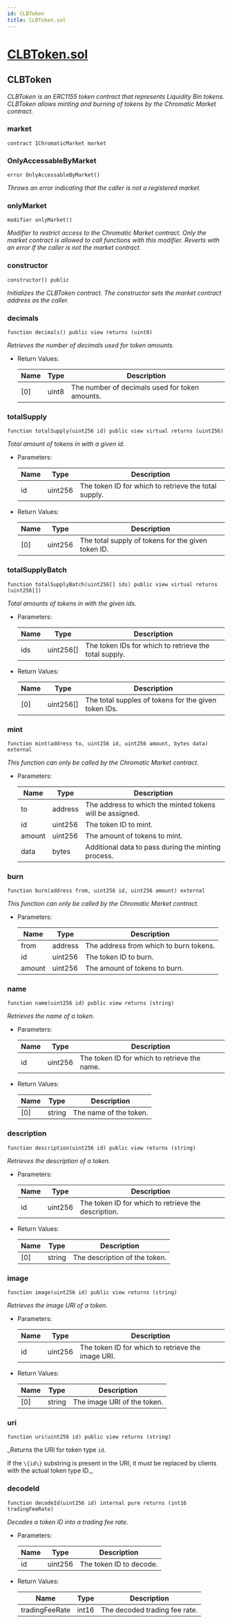 ```yaml
---
id: CLBToken
title: CLBToken.sol
---
```

# [CLBToken.sol](https://github.com/chromatic-protocol/contracts/tree/main/contracts/core/CLBToken.sol)

## CLBToken

_CLBToken is an ERC1155 token contract that represents Liquidity Bin tokens.
     CLBToken allows minting and burning of tokens by the Chromatic Market contract._

### market

```solidity
contract IChromaticMarket market
```

### OnlyAccessableByMarket

```solidity
error OnlyAccessableByMarket()
```

_Throws an error indicating that the caller is not a registered market._

### onlyMarket

```solidity
modifier onlyMarket()
```

_Modifier to restrict access to the Chromatic Market contract.
     Only the market contract is allowed to call functions with this modifier.
     Reverts with an error if the caller is not the market contract._

### constructor

```solidity
constructor() public
```

_Initializes the CLBToken contract.
     The constructor sets the market contract address as the caller._

### decimals

```solidity
function decimals() public view returns (uint8)
```

_Retrieves the number of decimals used for token amounts._

- Return Values:

  | Name | Type | Description |
  | ---- | ---- | ----------- |
  | [0] | uint8 | The number of decimals used for token amounts. |

### totalSupply

```solidity
function totalSupply(uint256 id) public view virtual returns (uint256)
```

_Total amount of tokens in with a given id._

- Parameters:

  | Name | Type | Description |
  | ---- | ---- | ----------- |
  | id | uint256 | The token ID for which to retrieve the total supply. |

- Return Values:

  | Name | Type | Description |
  | ---- | ---- | ----------- |
  | [0] | uint256 | The total supply of tokens for the given token ID. |

### totalSupplyBatch

```solidity
function totalSupplyBatch(uint256[] ids) public view virtual returns (uint256[])
```

_Total amounts of tokens in with the given ids._

- Parameters:

  | Name | Type | Description |
  | ---- | ---- | ----------- |
  | ids | uint256[] | The token IDs for which to retrieve the total supply. |

- Return Values:

  | Name | Type | Description |
  | ---- | ---- | ----------- |
  | [0] | uint256[] | The total supples of tokens for the given token IDs. |

### mint

```solidity
function mint(address to, uint256 id, uint256 amount, bytes data) external
```

_This function can only be called by the Chromatic Market contract._

- Parameters:

  | Name | Type | Description |
  | ---- | ---- | ----------- |
  | to | address | The address to which the minted tokens will be assigned. |
  | id | uint256 | The token ID to mint. |
  | amount | uint256 | The amount of tokens to mint. |
  | data | bytes | Additional data to pass during the minting process. |

### burn

```solidity
function burn(address from, uint256 id, uint256 amount) external
```

_This function can only be called by the Chromatic Market contract._

- Parameters:

  | Name | Type | Description |
  | ---- | ---- | ----------- |
  | from | address | The address from which to burn tokens. |
  | id | uint256 | The token ID to burn. |
  | amount | uint256 | The amount of tokens to burn. |

### name

```solidity
function name(uint256 id) public view returns (string)
```

_Retrieves the name of a token._

- Parameters:

  | Name | Type | Description |
  | ---- | ---- | ----------- |
  | id | uint256 | The token ID for which to retrieve the name. |

- Return Values:

  | Name | Type | Description |
  | ---- | ---- | ----------- |
  | [0] | string | The name of the token. |

### description

```solidity
function description(uint256 id) public view returns (string)
```

_Retrieves the description of a token._

- Parameters:

  | Name | Type | Description |
  | ---- | ---- | ----------- |
  | id | uint256 | The token ID for which to retrieve the description. |

- Return Values:

  | Name | Type | Description |
  | ---- | ---- | ----------- |
  | [0] | string | The description of the token. |

### image

```solidity
function image(uint256 id) public view returns (string)
```

_Retrieves the image URI of a token._

- Parameters:

  | Name | Type | Description |
  | ---- | ---- | ----------- |
  | id | uint256 | The token ID for which to retrieve the image URI. |

- Return Values:

  | Name | Type | Description |
  | ---- | ---- | ----------- |
  | [0] | string | The image URI of the token. |

### uri

```solidity
function uri(uint256 id) public view returns (string)
```

_Returns the URI for token type `id`.

If the `\{id\}` substring is present in the URI, it must be replaced by
clients with the actual token type ID._

### decodeId

```solidity
function decodeId(uint256 id) internal pure returns (int16 tradingFeeRate)
```

_Decodes a token ID into a trading fee rate._

- Parameters:

  | Name | Type | Description |
  | ---- | ---- | ----------- |
  | id | uint256 | The token ID to decode. |

- Return Values:

  | Name | Type | Description |
  | ---- | ---- | ----------- |
  | tradingFeeRate | int16 | The decoded trading fee rate. |

